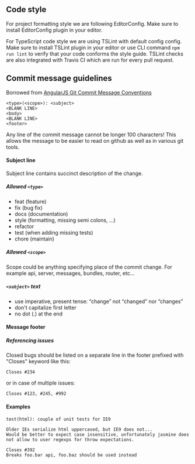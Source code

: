 Code style
----------

For project formatting style we are following EditorConfig. Make sure to install EditorConfig plugin in your editor.

For TypeScript code style we are using TSLint with default config config. Make sure to install TSLint plugin in your editor or use CLI command `npm run lint` to verify that your code conforms the style guide. TSLint checks are also integrated with Travis CI which are run for every pull request.

Commit message guidelines
-------------------------

Borrowed from [AngularJS Git Commit Message Conventions](https://gist.github.com/stephenparish/9941e89d80e2bc58a153)

```
<type>(<scope>): <subject>
<BLANK LINE>
<body>
<BLANK LINE>
<footer>
```

Any line of the commit message cannot be longer 100 characters! This allows the message to be easier to read on github as well as in various git tools.

#### Subject line
Subject line contains succinct description of the change.

##### Allowed `<type>`
* feat (feature)
* fix (bug fix)
* docs (documentation)
* style (formatting, missing semi colons, …)
* refactor
* test (when adding missing tests)
* chore (maintain)

##### Allowed `<scope>`
Scope could be anything specifying place of the commit change. For example api, server, messages, bundles, router, etc...

##### `<subject>` text
* use imperative, present tense: “change” not “changed” nor “changes”
* don't capitalize first letter
* no dot (.) at the end

#### Message footer

##### Referencing issues

Closed bugs should be listed on a separate line in the footer prefixed with "Closes" keyword like this:
```
Closes #234
```

or in case of multiple issues:
```
Closes #123, #245, #992
```

#### Examples

```
test(html): couple of unit tests for IE9

Older IEs serialize html uppercased, but IE9 does not...
Would be better to expect case insensitive, unfortunately jasmine does
not allow to user regexps for throw expectations.

Closes #392
Breaks foo.bar api, foo.baz should be used instead
```
